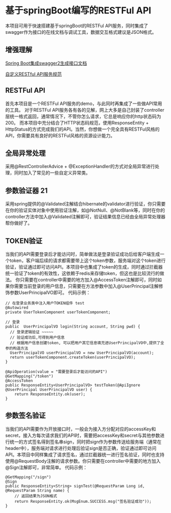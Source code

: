 # 基于springBoot编写的RESTFul API
本项目可用于快速搭建基于springBoot的RESTFul API服务，同时集成了swagger作为接口的在线文档与调试工具，数据交互格式建议是JSON格式。

## 增强理解

[Spring Boot集成swagger2生成接口文档](https://www.jianshu.com/p/a115c9367a59)

[自定义RESTful API服务规范](https://www.jianshu.com/p/bdea0385a77e)


## RESTFul API
首先本项目是一个RESTFul API服务的demo，与此同时再集成了一些做API常用的工具。 对于RESTFul API服务各有各的见解，网上大多是自己封装了controller层统一格式返回，通常情况下，不管你怎么请求，它总是响应你的http状态码为200。 而本项目中充分结合了HTTP状态码规范，使用ResponseEntity + HttpStatus的方式完成我们的API。当然，你想做一个完全具有RESTFul风格的API，你需要具有良好的RESTFul风格的资源设计能力。

## 全局异常处理
采用@RestControllerAdvice + @ExceptionHandler的方式对全局异常进行处理，同时加入了常见的一些自定义异常类。

## 参数验证器 21
采用spring提供的@Validated注解结合hibernate的validator进行验证，你只需要在你的验证实体对象中使用验证注解，如@NotNull、@NotBlank等，同时在你的controller方法中加入@Validated注解即可，验证结果信息已经由全局异常处理器帮你做好了。

## TOKEN验证
当我们的API需要登录后才能访问时，简单做法是登录验证成功后给客户端生成一个token，客户端后续的请求都需要带上这个token参数，服务端对这个token进行验证，验证通过即可访问API。本项目中也集成了token的生成，同时通过拦截器统一验证了token的有效性，这依赖于redis来存储token，但这也是比较流行的做法。
你只需要在controller中需要的地方加入@AccessToken注解即可，同时如果你需要当前登录的用户信息，只需要在方法参数中加入@UserPrincipal注解修饰参数UserPrincipalVO即可。
代码示例：
```
// 在登录业务类中注入用户TOKEN组件 test 
@Autowired
private UserTokenComponent userTokenComponent;

// 登录
public  UserPrincipalVO login(String account, String pwd) {
  // 登录逻辑验证 ~~~~~
  // 验证成功后,可得到用户信息
  // 根据用户信息创建token, 可以把用户其它信息填充进UserPrincipalVO中,提供了全参的构造方法
  UserPrincipalVO userPrincipalVO = new UserPrincipalVO(account);
  return userTokenComponent.createToken(userPrincipalVO);
}
```
```
@ApiOperation(value = "需要登录后才能访问的API")
@GetMapping("/token")
@AccessToken
public ResponseEntity<UserPrincipalVO> testToken(@ApiIgnore @UserPrincipal UserPrincipalVO user) {
	return ResponseEntity.ok(user);
}
```

## 参数签名验证
当我们的API需要作为开放接口时，一般会为接入方分配对应的accessKey和secret，接入方每次请求我们的API时，需要把accessKey和secret与其他参数进行统一的方式签名得到签名串sign，同时把sign作为参数传送给服务端（通常在header中），服务端对请求进行处理后验证sign是否正确，验证通过即可访问API。本项目中同样集成了请求签名，通过拦截器统一进行签名验证，同时也支持使用@RequestBody注解的请求参数。你只需要在controller中需要的地方加入@Sign注解即可，非常简单。
代码示例：
```
@GetMapping("/sign")
@Sign
public ResponseEntity<String> signTest(@RequestParam Long id, @RequestParam String name) {
	// 返回结果为JSON格式
	return ResponseEntity.ok(MsgEnum.SUCCESS.msg("签名验证成功"));
}
```





